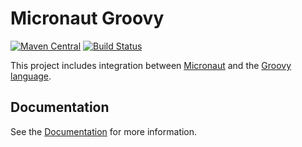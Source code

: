 # Micronaut Groovy

[![Maven Central](https://img.shields.io/maven-central/v/io.micronaut/micronaut-runtime-groovy.svg?label=Maven%20Central)](https://search.maven.org/search?q=g:%22io.micronaut%22%20AND%20a:%22micronaut-runtime-groovy%22)
[![Build Status](https://travis-ci.org/micronaut-projects/micronaut-groovy.svg?branch=master)](https://travis-ci.org/micronaut-projects/micronaut-groovy)

This project includes integration between [Micronaut](http://micronaut.io) and the [Groovy language](https://groovy-lang.org).

## Documentation

See the [Documentation](https://micronaut-projects.github.io/micronaut-groovy/latest/guide) for more information.

